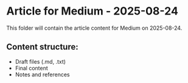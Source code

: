 # Article for Medium - 2025-08-24

This folder will contain the article content for Medium on 2025-08-24.

## Content structure:
- Draft files (.md, .txt)
- Final content
- Notes and references

